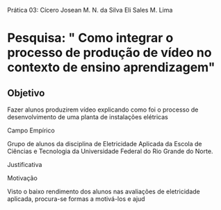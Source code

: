 Prática 03:
Cícero Josean M. N. da Silva
Eli Sales M. Lima

# Pesquisa: " Como integrar o processo de produção de vídeo no contexto de ensino aprendizagem"

## Objetivo

Fazer alunos produzirem vídeo explicando como foi o processo de desenvolvimento de uma planta de instalações elétricas

Campo Empírico

Grupo de alunos da disciplina de Eletricidade Aplicada da Escola de Ciências e Tecnologia da Universidade Federal do Rio Grande do Norte.

Justificativa



Motivação

Visto o baixo rendimento dos alunos nas avaliações de eletricidade aplicada, procura-se formas a motivá-los e ajud
